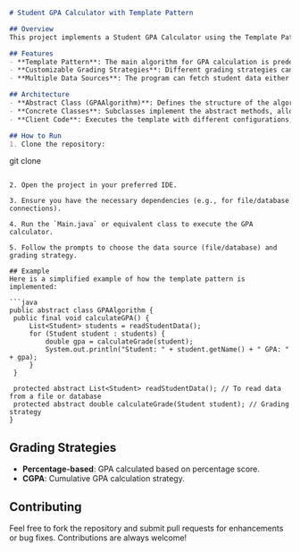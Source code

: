 

```markdown
# Student GPA Calculator with Template Pattern

## Overview
This project implements a Student GPA Calculator using the Template Pattern design pattern. The Template Pattern defines the structure of an algorithm, allowing subclasses to implement specific steps while maintaining the overall algorithm structure. This project demonstrates how the GPA calculation process can be generalized and customized using different data sources and grading strategies.

## Features
- **Template Pattern**: The main algorithm for GPA calculation is predefined, and subclasses define specific steps like reading data and calculating grades.
- **Customizable Grading Strategies**: Different grading strategies can be used to calculate the GPA based on user preferences or data source.
- **Multiple Data Sources**: The program can fetch student data either from a file or from a database, providing flexibility for different environments.

## Architecture
- **Abstract Class (GPAAlgorithm)**: Defines the structure of the algorithm with abstract methods for reading data and calculating grades.
- **Concrete Classes**: Subclasses implement the abstract methods, allowing for different data sources and GPA calculation strategies.
- **Client Code**: Executes the template with different configurations, based on user input or program settings.

## How to Run
1. Clone the repository:
   ```
   git clone <repository-url>
   ```

2. Open the project in your preferred IDE.

3. Ensure you have the necessary dependencies (e.g., for file/database connections).

4. Run the `Main.java` or equivalent class to execute the GPA calculator.

5. Follow the prompts to choose the data source (file/database) and grading strategy.

## Example
Here is a simplified example of how the template pattern is implemented:

```java
public abstract class GPAAlgorithm {
    public final void calculateGPA() {
        List<Student> students = readStudentData();
        for (Student student : students) {
            double gpa = calculateGrade(student);
            System.out.println("Student: " + student.getName() + " GPA: " + gpa);
        }
    }

    protected abstract List<Student> readStudentData(); // To read data from a file or database
    protected abstract double calculateGrade(Student student); // Grading strategy
}
```

## Grading Strategies
- **Percentage-based**: GPA calculated based on percentage score.
- **CGPA**: Cumulative GPA calculation strategy.

## Contributing
Feel free to fork the repository and submit pull requests for enhancements or bug fixes. Contributions are always welcome!


